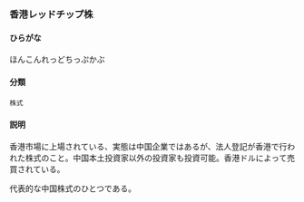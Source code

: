 <div style="display:none;">

## [あ行](securities-terms?id=あ行)
## [か行](securities-terms?id=か行)
## [さ行](securities-terms?id=さ行)
## [た行](securities-terms?id=た行)
## [な行](securities-terms?id=な行)
## [は行](securities-terms?id=は行)

</div>

### 香港レッドチップ株

#### ひらがな

ほんこんれっどちっぷかぶ

#### 分類

`株式`

#### 説明

香港市場に上場されている、実態は中国企業ではあるが、法人登記が香港で行われた株式のこと。中国本土投資家以外の投資家も投資可能。香港ドルによって売買されている。
代表的な中国株式のひとつである。 

<div style="display:none;">

## [ま行](securities-terms?id=ま行)
## [や行](securities-terms?id=や行)
## [ら行](securities-terms?id=ら行)
## [わ行](securities-terms?id=わ行)
## [英数字・記号](securities-terms?id=英数字・記号)

</div>

